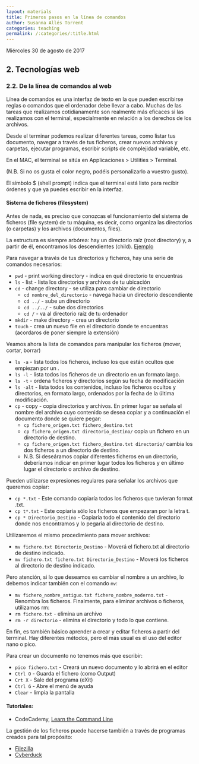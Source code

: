 ```yaml
---
layout: materials
title: Primeros pasos en la línea de comandos 
author: Susanna Allés Torrent
categories: teaching
permalink: /:categories/:title.html
---
```

Miércoles 30 de agosto de 2017 

## 2. Tecnologías web

### 2.2. De la línea de comandos al web

Línea de comandos es una interfaz de texto en la que pueden escribirse reglas o comandos que el ordenador debe llevar a cabo. Muchas de las tareas que realizamos cotidianamente son realmente más eficaces si las realizamos con el terminal, especialmente en relación a los derechos de los archivos. 

Desde el terminar podemos realizar diferentes tareas, como listar tus documento, navegar a través de tus ficheros, crear nuevos archivos y carpetas, ejecutar programas, escribir scripts de complejidad variable, etc.

En el MAC, el terminal se sitúa en Applicaciones > Utilities > Terminal. 

(N.B. Si no os gusta el color negro, podéis personalizarlo a vuestro gusto).
 
El símbolo $ (shell prompt) indica que el terminal está listo para recibir órdenes y que ya puedes escribir en la interfaz. 

#### Sistema de ficheros (filesystem)

Antes de nada, es preciso que conozcas el funcionamiento del sistema de ficheros (file system) de tu máquina, es decir, como organiza las directorios (o carpetas) y los archivos (documentos, files).

La estructura es siempre arbórea: hay un directorio raíz (root directory) y, a partir de él, encontramos los descendientes (child). [Ejemplo](https://s3.amazonaws.com/codecademy-content/courses/learn-the-command-line/img/LCL-fileTrees-01.png)

Para navegar a través de tus directorios y ficheros, hay una serie de comandos necesarios: 

-	`pwd` - print working directory - indica en qué directorio te encuentras
-	`ls` - list - lista los directorios y archivos de tu ubicación
-	`cd` - change directory -  se utiliza para cambiar de directorio
	-	`cd nombre_del_directorio` - navega hacia un directorio descendiente
	-	`cd ../` - sube un directorio
	-	`cd ../../` - sube dos directorios
	-	`cd /` - va al directorio raíz de tu ordenador
-	`mkdir` - make directory - crea un directorio 
-	`touch` - crea un nuevo file en el directorio donde te encuentras (acordaros de poner siempre la extensión)

Veamos ahora la lista de comandos para manipular los ficheros (mover, cortar, borrar) 

-	`ls -a` - lista todos los ficheros, incluso los que están ocultos que empiezan por un .
-	`ls -l` - lista todos los ficheros de un directorio en un formato largo.
-	`ls -t` - ordena ficheros y directorios según su fecha de modificación
-	`ls -alt` - lista todos los contenidos, incluso los ficheros ocultos y directorios, en formato largo, ordenados por la fecha de la última modificación. 
-	`cp` - copy - copia directorios y archivos. En primer lugar se señala el nombre del archivo cuyo contenido se desea copiar y a continuación el documento donde se quiere pegar: 
	-	`cp fichero_origen.txt fichero_destino.txt`
	-	`cp fichero_origen.txt directorio_destino/` copia un fichero en un directorio de destino. 
	-	`cp fichero_origen.txt fichero_destino.txt directorio/` cambia los dos ficheros a un directorio de destino. 
	-	N.B. Si deseáramos copiar diferentes ficheros en un directorio, deberíamos indicar en primer lugar todos los ficheros y en último lugar el directorio o archivo de destino. 

Pueden utilizarse expresiones regulares para señalar los archivos que queremos copiar:

-	`cp *.txt` - Este comando copiaría todos los ficheros que tuvieran format .txt. 
-	`cp t*.txt` - Este copiaría sólo los ficheros que empezaran por la letra t. 
-	`cp * Directorio_Destino` - Copiaría todo el contenido del directorio donde nos encontramos y lo pegaría al directorio de destino. 

Utilizaremos el mismo procedimiento para mover archivos:

-	`mv fichero.txt Directorio_Destino` - Moverá el fichero.txt al directorio de destino indicado. 
-	`mv fichero.txt fichero.txt Directorio_Destino` - Moverá los ficheros al directorio de destino indicado.

Pero atención, si lo que deseamos es cambiar el nombre a un archivo, lo debemos indicar también con el comando `mv`: 

-	`mv fichero_nombre_antiguo.txt fichero_nombre_moderno.txt` - Renombra los ficheros.
Finalmente, para eliminar archivos o ficheros, utilizamos rm: 
-	`rm fichero.txt` - elimina un archivo
-	`rm -r directorio` - elimina el directorio y todo lo que contiene. 

En fin, es también básico aprender a crear y editar ficheros a partir del terminal. Hay diferentes métodos, pero el más usual es el uso del editor nano o pico.

Para crear un documento no tenemos más que escribir:
-	`pico fichero.txt` - Creará un nuevo documento y lo abrirá en el editor
-	`Ctrl O` - Guarda el fichero (como Output)
-	`Crt X` - Sale del programa (eXit)
-	`Ctrl G` - Abre el menú de ayuda
-	`Clear` - limpia la pantalla 


#### Tutoriales: 
- CodeCademy, [Learn the Command Line](https://www.codecademy.com/learn/learn-the-command-line)

La gestión de los ficheros puede hacerse también a través de programas creados para tal propósito: 

- [Filezilla](https://filezilla-project.org/)
- [Cyberduck](https://cyberduck.io/?l=en)

